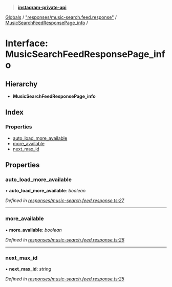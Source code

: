 > **[instagram-private-api](../README.md)**

[Globals](../globals.md) / ["responses/music-search.feed.response"](../modules/_responses_music_search_feed_response_.md) / [MusicSearchFeedResponsePage_info](_responses_music_search_feed_response_.musicsearchfeedresponsepage_info.md) /

# Interface: MusicSearchFeedResponsePage_info

## Hierarchy

* **MusicSearchFeedResponsePage_info**

## Index

### Properties

* [auto_load_more_available](_responses_music_search_feed_response_.musicsearchfeedresponsepage_info.md#auto_load_more_available)
* [more_available](_responses_music_search_feed_response_.musicsearchfeedresponsepage_info.md#more_available)
* [next_max_id](_responses_music_search_feed_response_.musicsearchfeedresponsepage_info.md#next_max_id)

## Properties

###  auto_load_more_available

• **auto_load_more_available**: *boolean*

*Defined in [responses/music-search.feed.response.ts:27](https://github.com/Nerixyz/instagram-private-api/blob/e5037ee/src/responses/music-search.feed.response.ts#L27)*

___

###  more_available

• **more_available**: *boolean*

*Defined in [responses/music-search.feed.response.ts:26](https://github.com/Nerixyz/instagram-private-api/blob/e5037ee/src/responses/music-search.feed.response.ts#L26)*

___

###  next_max_id

• **next_max_id**: *string*

*Defined in [responses/music-search.feed.response.ts:25](https://github.com/Nerixyz/instagram-private-api/blob/e5037ee/src/responses/music-search.feed.response.ts#L25)*